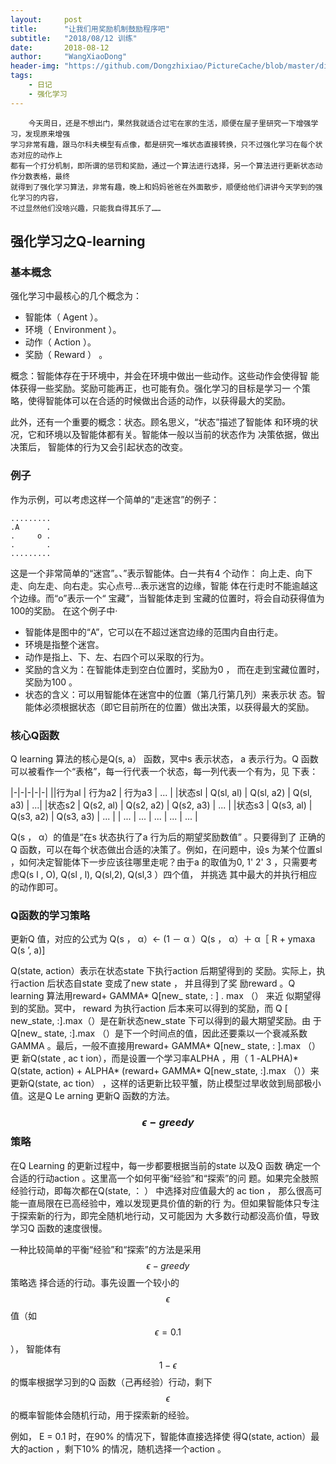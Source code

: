 ```yaml
---
layout:     post
title:      "让我们用奖励机制鼓励程序吧"
subtitle:   "2018/08/12 训练"
date:       2018-08-12
author:     "WangXiaoDong"
header-img: "https://github.com/Dongzhixiao/PictureCache/blob/master/diaryPic/20180812.jpg?raw=true"
tags:
    - 日记
    - 强化学习
---
```



```
    今天周日，还是不想出门，果然我就适合过宅在家的生活，顺便在屋子里研究一下增强学习，发现原来增强
学习非常有趣，跟马尔科夫模型有点像，都是研究一堆状态直接转换，只不过强化学习在每个状态对应的动作上
都有一个打分机制，即所谓的惩罚和奖励，通过一个算法进行选择，另一个算法进行更新状态动作分数表格，最终
就得到了强化学习算法，非常有趣，晚上和妈妈爸爸在外面散步，顺便给他们讲讲今天学到的强化学习的内容，
不过显然他们没啥兴趣，只能我自得其乐了……
```

## 强化学习之Q-learning

### 基本概念

强化学习中最核心的几个概念为：
- 智能体（ Agent ）。
- 环境（ Environment ）。
- 动作（ Action ）。
- 奖励（ Reward ） 。

概念：智能体存在于环境中，并会在环境中做出一些动作。这些动作会使得智
能体获得一些奖励。奖励可能再正，也可能有负。强化学习的目标是学习一
个策略，使得智能体可以在合适的时候做出合适的动作，以获得最大的奖励。

此外，还有一个重要的概念：状态。顾名思义，“状态”描述了智能体
和环境的状况，它和环境以及智能体都有关。智能体一般以当前的状态作为
决策依据，做出决策后， 智能体的行为又会引起状态的改变。

### 例子

作为示例，可以考虑这样一个简单的“走迷宫”的例子：

```
.........
.A      .
.     o .
.       .
.........
```

这是一个非常简单的“迷宫”。、”表示智能体。白一共有4 个动作：
向上走、向下走、向左走、向右走。实心点号…表示迷宫的边缘，智能
体在行走时不能逾越这个边缘。而“o”表示一个“ 宝藏”，当智能体走到
宝藏的位置时，将会自动获得值为100的奖励。
在这个例子中·
- 智能体是图中的“A”，它可以在不超过迷宫边缘的范围内自由行走。
- 环境是指整个迷宫。
- 动作是指上、下、左、右四个可以采取的行为。
- 奖励的含义为：在智能体走到空白位置时，奖励为0 ， 而在走到宝藏位置时，奖励为100 。
- 状态的含义：可以用智能体在迷宫中的位置（第几行第几列）来表示状
态。智能体必须根据状态（即它目前所在的位置）做出决策，以获得最大的奖励。

### 核心Q函数

Q learning 算法的核心是Q(s, a） 函数，冥中s 表示状态， a 表示行为。Q
函数可以被看作一个“表格”，每一行代表一个状态，每一列代表一个有为，见
下表：

|-|-|-|-|-| 
||行为al | 行为a2 | 行为a3 | ... |
|状态sl | Q(sl, al) | Q(sl, a2) | Q(sl, a3) | ...|
|状态s2 | Q(s2, al) | Q(s2, a2) | Q(s2, a3) | ... |
|状态s3 | Q(s3, al) | Q(s3, a2) | Q(s3, a3) | ... |
| ...   | ...       | ...       | ...       | ... |    

Q(s ， α）的值是“在s 状态执行了a 行为后的期望奖励数值” 。只要得到了
正确的Q 函数，可以在每个状态做出合适的决策了。例如，在问题中，设s
为某个位置sl ，如何决定智能体下一步应该往哪里走呢？由于a 的取值为0,
1' 2' 3 ，只需要考虑Q(s l , O), Q(sl , l), Q(sl,2), Q(sl,3 ）四个值， 并挑选
其中最大的并执行相应的动作即可。

### Q函数的学习策略

更新Q 值，对应的公式为
Q(s ， α）← (1 － α ）Q(s ， α）＋ α［ R + ymaxa Q(s ’, a)]

Q(state, action）表示在状态state 下执行action 后期望得到的
奖励。实际上，执行action 后状态自state 变成了new state ， 并且得到了奖
励reward 。Q learning 算法用reward+ GAMMA* Q[new_ state, : ] . max （） 来近
似期望得到的奖励。冥中， reward 为执行action 后本来可以得到的奖励，而
Q [ new_state, :].max（）是在新状态new_state 下可以得到的最大期望奖励。由
于Q[new_ state, :].max （）是下一个时间点的值，因此还要乘以一个衰减系数
GAMMA 。最后，一般不直接用reward+ GAMMA* Q[new_ state, : ].max （）更
新Q(state , ac t ion），而是设置一个学习率ALPHA ，用（ 1 -ALPHA)* Q(state,
action) + ALPHA* (reward+ GAMMA* Q[new_state, :].max （））来更新Q(state,
ac tion） ，这样的话更新比较平蟹，防止模型过旱收敛到局部极小值。这是Q
Le arning 更新Q 函数的方法。

### $$\epsilon-greedy$$策略

在Q Learning 的更新过程中，每一步都要根据当前的state 以及Q 函数
确定一个合适的行动action 。这里高一个如何平衡“经验”和“探索”的问
题。如果完全肢照经验行动，即每次都在Q(state, ： ） 中选择对应值最大的
ac tion ， 那么很高可能一直局限在已高经验中，难以发现更具价值的新的行
为。但如果智能体只专注于探索新的行为，即完全随机地行动，又可能因为
大多数行动都没高价值，导致学习Q 函数的速度很慢。

一种比较简单的平衡“经验”和“探索”的方法是采用$$\epsilon-greedy$$策略选
择合适的行动。事先设置一个较小的$$\epsilon$$值（如$$\epsilon=0.1$$），
智能体有$$1-\epsilon$$的慨率根据学习到的Q 函数（己再经验）行动，剩下$$\epsilon$$ 
的概率智能体会随机行动，用于探索新的经验。

例如， E = 0.1 时，在90% 的情况下，智能体直接选择使
得Q(state, action）最大的action ，剩下10% 的情况，随机选择一个action 。
















